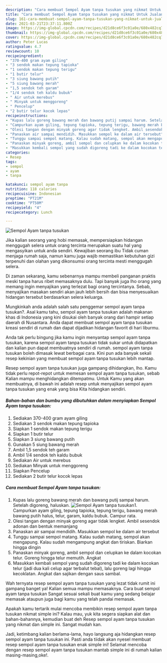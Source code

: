 ```yaml
---
description: "Cara membuat Sempol Ayam tanpa tusukan yang nikmat Untuk Jualan"
title: "Cara membuat Sempol Ayam tanpa tusukan yang nikmat Untuk Jualan"
slug: 161-cara-membuat-sempol-ayam-tanpa-tusukan-yang-nikmat-untuk-jualan
date: 2021-03-21T23:37:11.800Z
image: https://img-global.cpcdn.com/recipes/d21d8ce6f3c01a0e/680x482cq70/sempol-ayam-tanpa-tusukan-foto-resep-utama.jpg
thumbnail: https://img-global.cpcdn.com/recipes/d21d8ce6f3c01a0e/680x482cq70/sempol-ayam-tanpa-tusukan-foto-resep-utama.jpg
cover: https://img-global.cpcdn.com/recipes/d21d8ce6f3c01a0e/680x482cq70/sempol-ayam-tanpa-tusukan-foto-resep-utama.jpg
author: Peter Lucas
ratingvalue: 4.7
reviewcount: 10
recipeingredient:
- "370-400 gram ayam giling"
- "3 sendok makan tepung tapioka"
- "1 sendok makan tepung terigu"
- "1 butir telur"
- "3 siung bawang putih"
- "5 siung bawang merah"
- "1,5 sendok teh garam"
- "1/4 sendok teh kaldu bubuk"
- " Air untuk merebus"
- " Minyak untuk menggoreng"
- " Pencelup"
- "2 butir telur kocok lepas"
recipeinstructions:
- "Kupas lalu goreng bawang merah dan bawang putij sampai harum. Setelah digoreng, haluskan."
- "Campurkan ayam giling, tepung tapioka, tepung terigu, bawang merah bawang putih halus, telur, garam, kaldu bubuk. Campur rata."
- "Olesi tangan dengan minyak goreng agar tidak lengket. Ambil sesendok adonan dan bentuk memanjang"
- "Panaskan air sampai mendidih. Masukkan sempol ke dalam air tersebut"
- "Tunggu sampai sempol matang. Kalau sudah matang, sempol akan mengapung. Kalau sudah mengampung angkat dan tiriskan. Biarkan hingga dingin"
- "Panaskan minyak goreng, ambil sempol dan celupkan ke dalam kocokan telur. Goreng hingga telur memutih. Angkat"
- "Masukkan kembali sempol yang sudah digoreng tadi ke dalam kocokan telur (jadi dua kali celup agar terbalut tebal), lalu goreng lagi hingga kecoklatan. Angkat dan sajikan dengan saus sambal."
categories:
- Resep
tags:
- sempol
- ayam
- tanpa

katakunci: sempol ayam tanpa 
nutrition: 118 calories
recipecuisine: Indonesian
preptime: "PT21M"
cooktime: "PT50M"
recipeyield: "4"
recipecategory: Lunch

---
```



![Sempol Ayam tanpa tusukan](https://img-global.cpcdn.com/recipes/d21d8ce6f3c01a0e/680x482cq70/sempol-ayam-tanpa-tusukan-foto-resep-utama.jpg)

Jika kalian seorang yang hobi memasak, mempersiapkan hidangan menggugah selera untuk orang tercinta merupakan suatu hal yang mengasyikan untuk anda sendiri. Kewajiban seorang ibu Tidak cuman menjaga rumah saja, namun kamu juga wajib memastikan kebutuhan gizi terpenuhi dan olahan yang dikonsumsi orang tercinta mesti menggugah selera.

Di zaman  sekarang, kamu sebenarnya mampu membeli panganan praktis meski tanpa harus ribet memasaknya dulu. Tapi banyak juga lho orang yang memang ingin menyajikan yang terlezat bagi orang tercintanya. Sebab, menyajikan masakan sendiri akan jauh lebih bersih dan bisa menyesuaikan hidangan tersebut berdasarkan selera keluarga. 



Mungkinkah anda adalah salah satu penggemar sempol ayam tanpa tusukan?. Asal kamu tahu, sempol ayam tanpa tusukan adalah makanan khas di Indonesia yang kini disukai oleh banyak orang dari hampir setiap daerah di Nusantara. Anda dapat membuat sempol ayam tanpa tusukan kreasi sendiri di rumah dan dapat dijadikan hidangan favorit di hari liburmu.

Anda tak perlu bingung jika kamu ingin menyantap sempol ayam tanpa tusukan, karena sempol ayam tanpa tusukan tidak sukar untuk didapatkan dan kalian pun dapat membuatnya sendiri di rumah. sempol ayam tanpa tusukan boleh dimasak lewat berbagai cara. Kini pun ada banyak sekali resep kekinian yang membuat sempol ayam tanpa tusukan lebih mantap.

Resep sempol ayam tanpa tusukan juga gampang dihidangkan, lho. Kamu tidak perlu repot-repot untuk memesan sempol ayam tanpa tusukan, sebab Kalian mampu menghidangkan ditempatmu. Untuk Kamu yang akan membuatnya, di bawah ini adalah resep untuk menyajikan sempol ayam tanpa tusukan yang enak yang bisa Kita hidangkan sendiri.

<!--inarticleads1-->

##### Bahan-bahan dan bumbu yang dibutuhkan dalam menyiapkan Sempol Ayam tanpa tusukan:

1. Sediakan 370-400 gram ayam giling
1. Sediakan 3 sendok makan tepung tapioka
1. Siapkan 1 sendok makan tepung terigu
1. Siapkan 1 butir telur
1. Siapkan 3 siung bawang putih
1. Gunakan 5 siung bawang merah
1. Ambil 1,5 sendok teh garam
1. Ambil 1/4 sendok teh kaldu bubuk
1. Sediakan  Air untuk merebus
1. Sediakan  Minyak untuk menggoreng
1. Siapkan  Pencelup
1. Sediakan 2 butir telur kocok lepas




<!--inarticleads2-->

##### Cara membuat Sempol Ayam tanpa tusukan:

1. Kupas lalu goreng bawang merah dan bawang putij sampai harum. Setelah digoreng, haluskan.
<img src="https://img-global.cpcdn.com/steps/647623b786134c53/160x128cq70/sempol-ayam-tanpa-tusukan-langkah-memasak-1-foto.jpg" alt="Sempol Ayam tanpa tusukan">1. Campurkan ayam giling, tepung tapioka, tepung terigu, bawang merah bawang putih halus, telur, garam, kaldu bubuk. Campur rata.
1. Olesi tangan dengan minyak goreng agar tidak lengket. Ambil sesendok adonan dan bentuk memanjang
1. Panaskan air sampai mendidih. Masukkan sempol ke dalam air tersebut
1. Tunggu sampai sempol matang. Kalau sudah matang, sempol akan mengapung. Kalau sudah mengampung angkat dan tiriskan. Biarkan hingga dingin
1. Panaskan minyak goreng, ambil sempol dan celupkan ke dalam kocokan telur. Goreng hingga telur memutih. Angkat
1. Masukkan kembali sempol yang sudah digoreng tadi ke dalam kocokan telur (jadi dua kali celup agar terbalut tebal), lalu goreng lagi hingga kecoklatan. Angkat dan sajikan dengan saus sambal.




Wah ternyata resep sempol ayam tanpa tusukan yang lezat tidak rumit ini gampang banget ya! Kalian semua mampu memasaknya. Cara buat sempol ayam tanpa tusukan Sangat sesuai sekali buat kamu yang sedang belajar memasak ataupun juga bagi kamu yang telah pandai memasak.

Apakah kamu tertarik mulai mencoba membikin resep sempol ayam tanpa tusukan nikmat simple ini? Kalau mau, yuk kita segera siapkan alat dan bahan-bahannya, kemudian buat deh Resep sempol ayam tanpa tusukan yang nikmat dan simple ini. Sangat mudah kan. 

Jadi, ketimbang kalian berlama-lama, hayo langsung aja hidangkan resep sempol ayam tanpa tusukan ini. Pasti anda tiidak akan nyesel membuat resep sempol ayam tanpa tusukan enak simple ini! Selamat mencoba dengan resep sempol ayam tanpa tusukan mantab simple ini di rumah kalian masing-masing,oke!.

